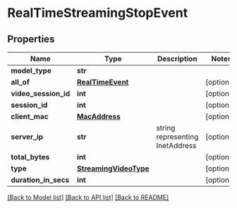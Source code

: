 # RealTimeStreamingStopEvent

## Properties
Name | Type | Description | Notes
------------ | ------------- | ------------- | -------------
**model_type** | **str** |  | 
**all_of** | [**RealTimeEvent**](RealTimeEvent.md) |  | [optional] 
**video_session_id** | **int** |  | [optional] 
**session_id** | **int** |  | [optional] 
**client_mac** | [**MacAddress**](MacAddress.md) |  | [optional] 
**server_ip** | **str** | string representing InetAddress | [optional] 
**total_bytes** | **int** |  | [optional] 
**type** | [**StreamingVideoType**](StreamingVideoType.md) |  | [optional] 
**duration_in_secs** | **int** |  | [optional] 

[[Back to Model list]](../README.md#documentation-for-models) [[Back to API list]](../README.md#documentation-for-api-endpoints) [[Back to README]](../README.md)

